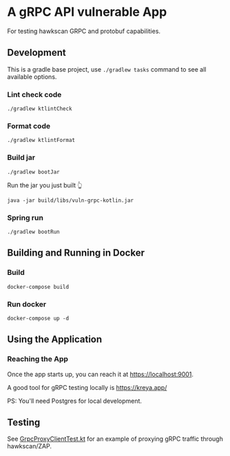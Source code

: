 # A gRPC API vulnerable App

For testing hawkscan GRPC and protobuf capabilities.


## Development

This is a gradle base project, use `./gradlew tasks` command to see all available options.

### Lint check code
```shell
./gradlew ktlintCheck
```

### Format code
```shell
./gradlew ktlintFormat
```

### Build jar
```shell
./gradlew bootJar 
```
Run the jar you just built 👆
```shell
java -jar build/libs/vuln-grpc-kotlin.jar
```

### Spring run
```shell
./gradlew bootRun
```

## Building and Running in Docker

### Build
```shell script
docker-compose build
```

### Run docker
```shell script
docker-compose up -d
```

## Using the Application

### Reaching the App

Once the app starts up, you can reach it at [https://localhost:9001](https://localhost:9001).

A good tool for gRPC testing locally is https://kreya.app/

PS: You'll need Postgres for local development. 

## Testing

See [GrpcProxyClientTest.kt](src/test/kotlin/hawk/test/GrpcProxyClientTest.kt) 
for an example of proxying gRPC traffic through hawkscan/ZAP. 


